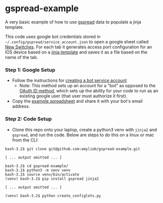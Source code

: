 # gspread-example
A very basic example of how to use [gspread]([url](https://docs.gspread.org/en/v5.10.0/)https://docs.gspread.org/en/v5.10.0/) data to populate a jinja template.

This code uses google bot credentials stored in `~/.config/gspread/service_account.json` to open a google sheet called [New Switches](https://docs.google.com/spreadsheets/d/1W9wAzB7t3ttj2Dl_M5KnImShfwOS8hLvcyE-QwvGf1w/edit#gid=0). For each tab it generates access port configuration for an IOS device based on a [jinja template](https://github.com/amylieb/gspread-example/blob/main/template.j2) and saves it as a file based on the name of the tab.

### Step 1: Google Setup ###
- Follow the instructions for [creating a bot service account](https://docs.gspread.org/en/v5.10.0/oauth2.html#for-bots-using-service-account)
  - Note: This method sets up an account for a "bot" as opposed to the [OAuth ID method](https://docs.gspread.org/en/v5.10.0/oauth2.html#oauth-client-id), which sets up the ability for your code to run as an existing google user (that user must authorize it first).
- Copy the [example spreadsheet](https://docs.google.com/spreadsheets/d/1W9wAzB7t3ttj2Dl_M5KnImShfwOS8hLvcyE-QwvGf1w/edit#gid=0) and share it with your bot's email address.

### Step 2: Code Setup ###
- Clone this repo onto your laptop, create a python3 venv with `jinja2` and `gspread`, and run the code. Below are steps to do this on a linux or mac from the CLI:
```
bash-3.2$ git clone git@github.com:amylieb/gspread-example.git

[ ... output omitted ... ]

bash-3.2$ cd gspread-example/
bash-3.2$ python3 -m venv venv
bash-3.2$ source venv/bin/activate
(venv) bash-3.2$ pip install gspread jinja2

[ ... output omitted ... ]

(venv) bash-3.2$ python create_configlets.py
```
